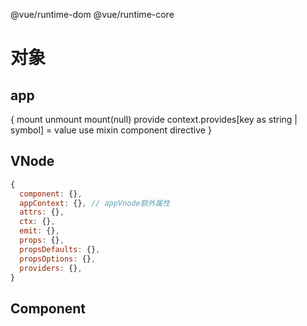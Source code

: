 @vue/runtime-dom
@vue/runtime-core


# 对象
## app
{
  mount
  unmount
    mount(null)
  provide
    context.provides[key as string | symbol] = value
  use
  mixin
  component
  directive
}

## VNode
```js
{
  component: {},
  appContext: {}, // appVnode额外属性
  attrs: {},
  ctx: {},
  emit: {},
  props: {},
  propsDefaults: {},
  propsOptions: {},
  providers: {},
}
```
## Component
